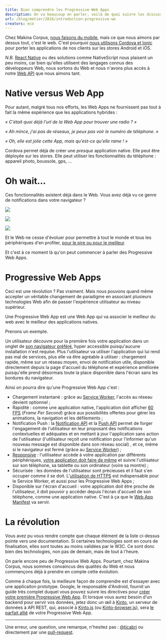 ```yaml
---
title: Bien comprendre les Progressive Web Apps
description: On va beaucoup en parler, voilà de quoi suivre les discussions.
url: /blog/metier/2016/introduction-progressive-we
creators: eco
---
```


Chez Makina Corpus, [nous faisons du mobile](http://makina-corpus.com/realisations/application-mobile-meteo-indonesie),
mais ce que nous aimons par dessus tout, c'est le web.
C'est pourquoi [nous utilisons Cordova et Ionic](http://makina-corpus.com/blog/metier/2015/bien-demarrer-avec-ionic)
pour porter les applications de nos clients sur les stores
Android et iOS.

_N.B._ [React Native](http://makina-corpus.com/blog/metier/2016/decouverte-de-react-native)
ou des solutions comme NativeScript nous
plaisent un peu moins, car bien qu'elles utilisent des langages
connus des développeurs Web, nous sortons du Web et nous n'avons
plus accès à notre [Web API](https://developer.mozilla.org/en-US/docs/Web/API)
que nous aimons tant.

# Native versus Web App

Pour autant, malgré tous nos efforts, les Web Apps
ne fournissent pas tout à fait la même expérience que les
applications hybrides :

_« C'était quoi déjà l'url de la Web App pour trouver une radio ? »_

_« Ah mince, j'ai pas de réseaux, je peux pas voir le numéro de téléphone. »_

_« Oh, elle est jolie cette App, mais qu'est-ce qu'elle rame ! »_

Cordova permet déjà de créer une _presque_ application native.
Elle peut être déployée sur les stores.
Elle peut utiliser les fonctionnalités du téléphone :
appareil photo, boussole, gps, …

# Oh wait…

Ces fonctionnalités existent déjà dans le Web.
Vous avez déjà vu ce genre de notifications dans votre navigateur ?

![](https://makina-corpus.com/blog/metier/images/geolocation-api.png)

![](https://makina-corpus.com/blog/metier/images/notifications-api.png)

![](https://makina-corpus.com/blog/metier/images/camera-api.png)

Et le Web ne cesse d'évoluer pour permettre à tout le monde
et tous les périphériques d'en profiter,
[pour le pire ou pour le meilleur](https://twitter.com/internetofshit/status/723792156197040129).

Et c'est à ce moment là qu'on peut commencer à parler des Progressive Web Apps.

# Progressive Web Apps

Ceci est une révolution ? Pas vraiment. Mais nous pouvons quand même accepter
un véritable changement de paradigme en associant plusieurs technologies Web
afin de passer l'expérience utilisateur au niveau supérieur.

Une Progressive Web App est une Web App qui va associer le meilleur du web
avec le meilleur des applications natives.

Prenons un exemple.

Un utilisateur découvre pour la première fois votre application dans un
onglet de [son navigateur préféré](http://mzl.la/1Lu1XwU), hyper accessible
puisqu'aucune installation n'est requise.
Plus l'utilisateur va utiliser l'application qui lui rend pas mal de services,
plus elle va être agréable à utiliser : chargement rapide, même sur un réseau
moyen, envoi de notification utile, disponible directement depuis la page
d'accueil du téléphone et expérience améliorée puisqu'elle prend désormais
toute la place disponible dans l'écran sans les bordures du navigateur.

Ainsi on pourra dire qu'une Progressive Web App c'est :

- Chargement instantané : grâce au [Service Worker](http://makina-corpus.com/blog/metier/2016/decouvrir-le-service-worker), l'accès au réseau
devient optionnel ;
- Rapidité : comme une application native, l'application doit afficher
[60 FPS](https://developer.mozilla.org/en-US/docs/Web/API/Web_Animations_API) (_Frame Per Second_) grâce aux possibilités offertes pour
gérer les animations, la navigation et les défilements ;
- Notification Push : la [Notification API](https://developer.mozilla.org/en-US/docs/Web/API/Notifications_API) et la [Push API](https://developer.mozilla.org/en-US/docs/Web/API/Push_API)
permet de forger l'engagement de l'utilisateur en leur proposant
des notifications contextuelles et adéquates
et en mettant à jour l'application sans action de l'utilisateur
(l'utilisateur reçoit une notification pour l'informer qu'un nouveau
message est disponible dans son réseau social)
, et ce, même si
le navigateur est fermé (grâce au [Service Worker](https://developer.mozilla.org/en-US/docs/Web/API/Service_Worker_API)) ;
- [Responsive](https://developer.mozilla.org/en-US/docs/Web/CSS/Media_Queries/Using_media_queries) : l'utilisateur accède à votre application par différents
périphériques, [votre application doit faire de même](http://alistapart.com/article/responsive-web-design) et suivre l'utilisateur
sur son téléphone, sa tablette ou son ordinateur (voire sa montre) ;
- Sécurisée : les données de l'utilisateur sont précieuses et il faut
s'en occuper comme il se doit. L'[utilisation de HTTPS](https://letsencrypt.org/) est indispensable
pour le Service Worker, et aussi pour les Progressive Web Apps ;
- Disponible sur l'écran d'accueil : votre application doit être
proche de l'utilisateur, il doit pouvoir y accéder depuis l'écran
d'accueil de son téléphone, comme une application native. C'est à ça
que le [Web App Manifest](https://developer.mozilla.org/en-US/docs/Web/Manifest) va servir.

# La révolution

Vous avez pu vous rendre compte que chaque élément de la liste ci-dessus
pointe vers une documentation. Si certaines technologies sont en cours
de finalisation, elles sont toutes au moins validées par le W3C.
Ce sont donc bien des technologies, non pas de demain, mais de
tout à l'heure.

On parle encore peu de Progressive Web Apps. Pourtant, chez Makina
Corpus, nous sommes convaincus des qualités du Web et nous commençons
déjà à prendre en compte cette évolution.

Comme à chaque fois, la meilleure façon de comprendre est d'essayer
avec une applicaiton prototype.
Google, le responsable d'Android, fournit un guide très complet
duquel vous pouvez suivre les directives pour [créer votre première
Progressive Web App](https://developers.google.com/web/fundamentals/getting-started/your-first-progressive-web-app/). Et lorsque vous
aurez besoin d'un backend pour servir vos données, jetez donc un
œil à [Kinto](http://www.kinto-storage.org/), un serveur de données
à API REST, qui, associé à [Kinto.js](https://github.com/Kinto/kinto.js)
(ou [Kinto-browser.js](https://github.com/Kinto/kinto.js/issues/459)),
sera [le parfait allié](http://www.servicedenuages.fr/en/what-can-kinto-do-for-you) de votre Progressive Web App.

---

Une erreur, une question, une remarque,
n'hesitez pas : [@ticabri](https://twitter.com/ticabri)
ou directement par une [pull-request](https://github.com/makinacorpus/blog-posts/blob/master/introduction-progressive-web-apps.md).
